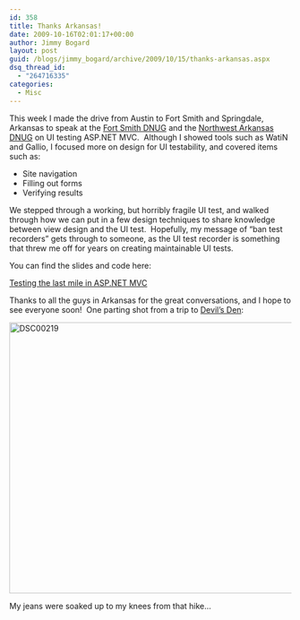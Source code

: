 ```yaml
---
id: 358
title: Thanks Arkansas!
date: 2009-10-16T02:01:17+00:00
author: Jimmy Bogard
layout: post
guid: /blogs/jimmy_bogard/archive/2009/10/15/thanks-arkansas.aspx
dsq_thread_id:
  - "264716335"
categories:
  - Misc
---
```

This week I made the drive from Austin to Fort Smith and Springdale, Arkansas to speak at the [Fort Smith DNUG](http://www.fsdnug.org/) and the [Northwest Arkansas DNUG](http://www.nwadnug.org/) on UI testing ASP.NET MVC.&#160; Although I showed tools such as WatiN and Gallio, I focused more on design for UI testability, and covered items such as:

  * Site navigation
  * Filling out forms
  * Verifying results

We stepped through a working, but horribly fragile UI test, and walked through how we can put in a few design techniques to share knowledge between view design and the UI test.&#160; Hopefully, my message of “ban test recorders” gets through to someone, as the UI test recorder is something that threw me off for years on creating maintainable UI tests.

You can find the slides and code here:

[Testing the last mile in ASP.NET MVC](http://grabbagoftimg.s3.amazonaws.com/uitesting-trunk.zip)

Thanks to all the guys in Arkansas for the great conversations, and I hope to see everyone soon!&#160; One parting shot from a trip to [Devil’s Den](http://www.arkansasstateparks.com/devilsden/):

[<img style="border-bottom: 0px;border-left: 0px;border-top: 0px;border-right: 0px" border="0" alt="DSC00219" src="http://lostechies.com/jimmybogard/files/2011/03/DSC00219_thumb_259379D6.jpg" width="644" height="484" />](http://lostechies.com/jimmybogard/files/2011/03/DSC00219_0B8F93E7.jpg) 

My jeans were soaked up to my knees from that hike…